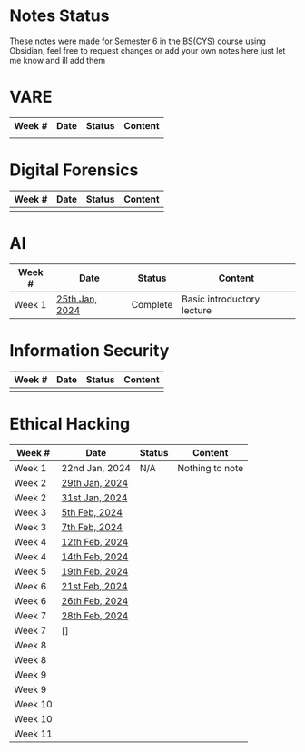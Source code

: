 # Notes Status

These notes were made for Semester 6 in the BS(CYS) course using Obsidian, feel free to request changes or add your own notes here just let me know and ill add them

# VARE

| Week # | Date | Status | Content |
| ------ | ---- | ------ | ------- |
|        |      |        |         |
# Digital Forensics

| Week # | Date | Status | Content |
| ------ | ---- | ------ | ------- |
|        |      |        |         |

# AI

| Week # | Date                                          | Status   | Content |
| ------ | --------------------------------------------- | -------- | ------- |
| Week 1 | [25th Jan, 2024](AI/1_AI_25th_Jan,%202024.md) | Complete | Basic introductory lecture        |

# Information Security

| Week # | Date | Status | Content |
| ------ | ---- | ------ | ------- |
|        |      |        |         |

# Ethical Hacking

| Week #  | Date                                                                         | Status | Content         |
| ------- | ---------------------------------------------------------------------------- | ------ | --------------- |
| Week 1  | 22nd Jan, 2024                                                               | N/A    | Nothing to note |
| Week 2  | [29th Jan, 2024](Ethical%20Hacking/1_Ethical%20Hacking_29th_Jan,%202024.md)  |        |                 |
| Week 2  | [31st Jan, 2024](Ethical%20Hacking/2_Ethical%20Hacking_31st_Jan,%202024.md)  |        |                 |
| Week 3  | [5th Feb, 2024](Ethical%20Hacking/3_Ethical%20Hacking_5th_Feb,%202024.md)    |        |                 |
| Week 3  | [7th Feb, 2024](Ethical%20Hacking/4_Ethical%20Hacking_7th_Feb,%202024.md)    |        |                 |
| Week 4  | [12th Feb, 2024](Ethical%20Hacking/5_Ethical%20Hacking_12th_Feb,%202024.md)  |        |                 |
| Week 4  | [14th Feb, 2024](Ethical%20Hacking/6_Ethical%20Hacking_14th_Feb,%202024.md)  |        |                 |
| Week 5  | [19th Feb, 2024](Ethical%20Hacking/7_Ethical%20Hacking_19th_Feb,%202024.md)  |        |                 |
| Week 6  | [21st Feb, 2024](Ethical%20Hacking/8_Ethical%20Hacking_21st_Feb,%202024.md)  |        |                 |
| Week 6  | [26th Feb, 2024](Ethical%20Hacking/9_Ethical%20Hacking_26th_Feb,%202024.md)  |        |                 |
| Week 7  | [28th Feb, 2024](Ethical%20Hacking/10_Ethical%20Hacking_28th_Feb,%202024.md) |        |                 |
| Week 7  | []                                                                             |        |                 |
| Week 8  |                                                                              |        |                 |
| Week 8  |                                                                              |        |                 |
| Week 9  |                                                                              |        |                 |
| Week 9  |                                                                              |        |                 |
| Week 10 |                                                                              |        |                 |
| Week 10 |                                                                              |        |                 |
| Week 11 |                                                                              |        |                 |